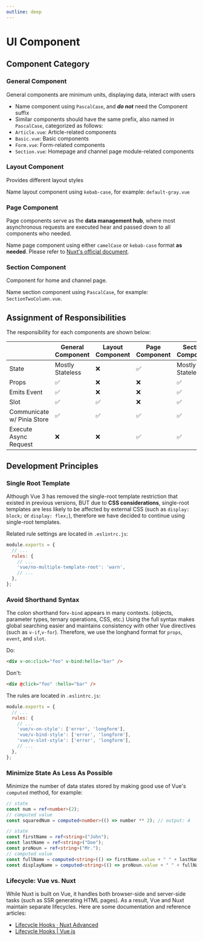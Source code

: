 ```yaml
---
outline: deep
---
```


# UI Component

## Component Category

### General Component

General components are minimum units, displaying data, interact with users

- Name component using `PascalCase`, and ***do not*** need the Component suffix
- Similar components should have the same prefix, also named in `PascalCase`, categorized as follows:
- `Article.vue`: Article-related components
- `Basic.vue`: Basic components
- `Form.vue`: Form-related components
- `Section.vue`: Homepage and channel page module-related components

### Layout Component

Provides different layout styles

Name layout component using `kebab-case`, for example: `default-gray.vue`

### Page Component

Page components serve as the **data management hub**, where most asynchronous requests are executed hear and passed down to all components who needed.

Name page component using either `camelCase` or `kebab-case` format **as needed**. Please refer to [Nuxt's official document](https://nuxt.com/docs/guide/directory-structure/pages).

### Section Component

Component for home and channel page.

Name section component using `PascalCase`, for example: `SectionTwoColumn.vue`.

## Assignment of Responsibilities

The responsibility for each components are shown below:

|                            | General Component | Layout Component | Page Component | Section Component |
| -------------------------- | ----------------- | ---------------- | -------------- | ----------------- |
| State                      | Mostly Stateless  | ❌                | ✅              | Mostly Stateless  |
| Props                      | ✅                 | ❌                | ❌              | ✅                 |
| Emits Event                | ✅                 | ❌                | ❌              | ✅                 |
| Slot                       | ✅                 | ✅                | ❌              | ✅                 |
| Communicate w/ Pinia Store | ✅                 | ✅                | ✅              | ✅                 |
| Execute Async Request      | ❌                 | ❌                | ✅              | ✅                 |

## Development Principles

### Single Root Template

Although Vue 3 has removed the single-root template restriction that existed in previous versions, BUT due to **CSS considerations**, single-root templates are less likely to be affected by external CSS (such as `display: block;` or `display: flex;`), therefore we have decided to continue using single-root templates.

Related rule settings are located in `.eslintrc.js`:

```js
module.exports = {
  // ...
  rules: {
    // ...
    'vue/no-multiple-template-root': 'warn',
    // ...
  },
};
```

### Avoid Shorthand Syntax

The colon shorthand for`v-bind` appears in many contexts. (objects, parameter types, ternary operations, CSS, etc.) Using the full syntax makes global searching easier and maintains consistency with other Vue directives (such as `v-if`,`v-for`). Therefore, we use the longhand format for `props`, `event`, and `slot`.

Do:

```html
<div v-on:click="foo" v-bind:hello="bar" />
```

Don't:

```html
<div @click="foo" :hello="bar" />
```

The rules are located in `.eslintrc.js`:

```js
module.exports = {
  // ...
  rules: {
    // ...
    'vue/v-on-style': ['error', 'longform'],
    'vue/v-bind-style': ['error', 'longform'],
    'vue/v-slot-style': ['error', 'longform'],
    // ...
  },
};
```

### Minimize State As Less As Possible

Minimize the number of data states stored by making good use of Vue's `computed` method, for example:

```typescript
// state
const num = ref<number>(2);
// computed value
const squaredNum = computed<number>(() => number ** 2); // output: 4

// state
const firstName = ref<string>("John");
const lastName = ref<string>("Doe");
const proNoun = ref<string>("Mr.");
// computed value
const fullName = computed<string>(() => firstName.value + " " + lastName.value); // output: "John Doe"
const displayName = computed<string>(() => proNoun.value + " " + fullName.value); // output: "Mr. John Doe"
```

### Lifecycle: Vue vs. Nuxt

While Nuxt is built on Vue, it handles both browser-side and server-side tasks (such as SSR generating HTML pages). As a result, Vue and Nuxt maintain separate lifecycles. Here are some documentation and reference articles:

- [Lifecycle Hooks · Nuxt Advanced](https://nuxt.com/docs/guide/going-further/hooks)
- [Lifecycle Hooks | Vue.js](https://vuejs.org/guide/essentials/lifecycle)
